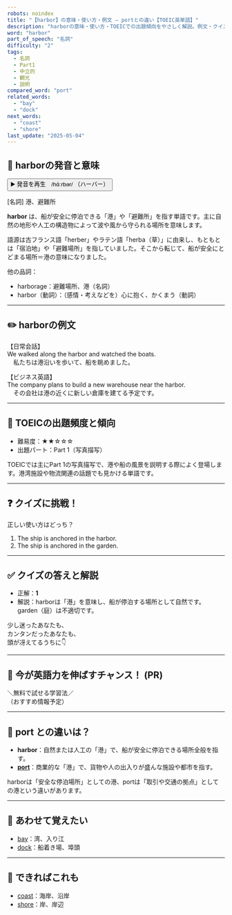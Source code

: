 ```yaml
---
robots: noindex
title: "【harbor】の意味・使い方・例文 ― portとの違い【TOEIC英単語】"
description: "harborの意味・使い方・TOEICでの出題傾向をやさしく解説。例文・クイズ付きでportとの違いもわかりやすく学べます。"
word: "harbor"
part_of_speech: "名詞"
difficulty: "2"
tags:
  - 名詞
  - Part1
  - 中立的
  - 観光
  - 説明
compared_word: "port"
related_words:
  - "bay"
  - "dock"
next_words:
  - "coast"
  - "shore"
last_update: "2025-05-04"
---
```


## 🔰 harborの発音と意味

<button class="play-audio" onclick="playTTS('harbor')">
  <span class="play-audio-main">
    ▶️ 発音を再生　/hɑ́ːrbər/
  </span>
  <span class="play-audio-sub">
    （ハーバー）
  </span>
</button>

[名詞] 港、避難所

**harbor** は、船が安全に停泊できる「港」や「避難所」を指す単語です。主に自然の地形や人工の構造物によって波や風から守られる場所を意味します。

語源は古フランス語「herber」やラテン語「herba（草）」に由来し、もともとは「宿泊地」や「避難場所」を指していました。そこから転じて、船が安全にとどまる場所＝港の意味になりました。

他の品詞：  
- harborage：避難場所、港（名詞）
- harbor（動詞）：（感情・考えなどを）心に抱く、かくまう（動詞）

---

## ✏️ harborの例文

【日常会話】  
We walked along the harbor and watched the boats.  
　私たちは港沿いを歩いて、船を眺めました。

【ビジネス英語】  
The company plans to build a new warehouse near the harbor.  
　その会社は港の近くに新しい倉庫を建てる予定です。

---

## 🎯 TOEICの出題頻度と傾向

- 難易度：★★☆☆☆
- 出題パート：Part 1（写真描写）

TOEICでは主にPart 1の写真描写で、港や船の風景を説明する際によく登場します。港湾施設や物流関連の話題でも見かける単語です。

---

## ❓ クイズに挑戦！

正しい使い方はどっち？

1. The ship is anchored in the harbor.  
2. The ship is anchored in the garden.

---

## ✅ クイズの答えと解説

- 正解：**1**
- 解説：harborは「港」を意味し、船が停泊する場所として自然です。garden（庭）は不適切です。

少し迷ったあなたも、  
カンタンだったあなたも、  
頭が冴えてるうちに👇️

---

## 🚀 今が英語力を伸ばすチャンス！ (PR)

<div class="info-center">
＼無料で試せる学習法／<br>  
（おすすめ情報予定）
</div>

---

## 🤔  port との違いは？

- **harbor**：自然または人工の「港」で、船が安全に停泊できる場所全般を指す。
- **[port](/word/port)**：商業的な「港」で、貨物や人の出入りが盛んな施設や都市を指す。

harborは「安全な停泊場所」としての港、portは「取引や交通の拠点」としての港という違いがあります。

---

## 🧩 あわせて覚えたい

- [bay](/word/bay)：湾、入り江
- [dock](/word/dock)：船着き場、埠頭

---

## 📖 できればこれも

- [coast](/word/coast)：海岸、沿岸
- [shore](/word/shore)：岸、岸辺

<!-- cvid: aid08_bid02 -->
